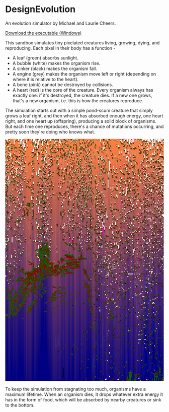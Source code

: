 # DesignEvolution
An evolution simulator by Michael and Laurie Cheers.

[Download the executable (Windows)](https://www.dropbox.com/sh/d5lgydlq18yzkg4/AAAKshVFkKHFmEpfO31D0EyWa?dl=1)

This sandbox simulates tiny pixelated creatures living, growing, dying, and reproducing. Each pixel in their body has a function -

* A leaf (green) absorbs sunlight.
* A bubble (white) makes the organism rise.
* A sinker (black) makes the organism fall.
* A engine (grey) makes the organism move left or right (depending on where it is relative to the heart).
* A bone (pink) cannot be destroyed by collisions.
* A heart (red) is the core of the creature. Every organism always has exactly one: if it's destroyed, the creature dies. If a new one grows, that's a new organism, i.e. this is how the creatures reproduce.

The simulation starts out with a simple pond-scum creature that simply grows a leaf right, and then when it has absorbed enough energy, one heart right, and one heart up (offspring), producing a solid block of organisms. But each time one reproduces, there's a chance of mutations occurring, and pretty soon they're doing who knows what.

![Bubble/Sinker creatures](EvolutionBubbles.png?raw=true "Bubble/sinker creatures")

To keep the simulation from stagnating too much, organisms have a maximum lifetime. When an organism dies, it drops whatever extra energy it has in the form of food, which will be absorbed by nearby creatures or sink to the bottom.
